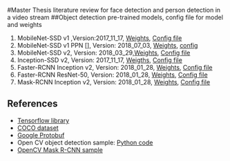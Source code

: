 #Master Thesis literature review for face detection and person detection in a video stream
##Object detection pre-trained models, config file for model and weights
1. MobileNet-SSD v1 ,Version:2017_11_17, [Weights](http://download.tensorflow.org/models/object_detection/ssd_mobilenet_v1_coco_2017_11_17.tar.gz), [Config file](https://github.com/opencv/opencv_extra/blob/master/testdata/dnn/ssd_mobilenet_v1_coco_2017_11_17.pbtxt)
2. MobileNet-SSD v1 PPN [], Version: 2018_07_03, [Weights](http://download.tensorflow.org/models/object_detection/ssd_mobilenet_v1_ppn_shared_box_predictor_300x300_coco14_sync_2018_07_03.tar.gz), [config](https://github.com/opencv/opencv_extra/blob/master/testdata/dnn/ssd_mobilenet_v1_ppn_coco.pbtxt)
3. MobileNet-SSD v2, Version: 2018_03_29,[Weights](http://download.tensorflow.org/models/object_detection/ssd_mobilenet_v2_coco_2018_03_29.tar.gz), [Config file](https://github.com/opencv/opencv_extra/blob/master/testdata/dnn/ssd_mobilenet_v2_coco_2018_03_29.pbtxt)
4. Inception-SSD v2, Version: 2017_11_17, [Weigths](http://download.tensorflow.org/models/object_detection/ssd_inception_v2_coco_2017_11_17.tar.gz), [Config file](https://github.com/opencv/opencv_extra/blob/master/testdata/dnn/ssd_inception_v2_coco_2017_11_17.pbtxt)
5. Faster-RCNN Inception v2, Version: 2018_01_28, [Weights](http://download.tensorflow.org/models/object_detection/faster_rcnn_inception_v2_coco_2018_01_28.tar.gz), [Config file](https://github.com/opencv/opencv_extra/blob/master/testdata/dnn/faster_rcnn_inception_v2_coco_2018_01_28.pbtxt)
6. Faster-RCNN ResNet-50, Version: 2018_01_28, [Weights](http://download.tensorflow.org/models/object_detection/faster_rcnn_resnet50_coco_2018_01_28.tar.gz), [Config file](https://github.com/opencv/opencv_extra/blob/master/testdata/dnn/faster_rcnn_resnet50_coco_2018_01_28.pbtxt)
7. Mask-RCNN Inception v2, Version: 2018_01_28, [Weights](http://download.tensorflow.org/models/object_detection/mask_rcnn_inception_v2_coco_2018_01_28.tar.gz), [Config file](https://github.com/opencv/opencv_extra/blob/master/testdata/dnn/mask_rcnn_inception_v2_coco_2018_01_28.pbtxt)


## References
- [Tensorflow library](https://www.tensorflow.org/)
- [COCO dataset](http://cocodataset.org/#home)
- [Google Protobuf](https://developers.google.com/protocol-buffers/)
- Open CV object detection sample: [Python code](https://github.com/opencv/opencv/blob/master/samples/dnn/object_detection.py)
- [OpenCV Mask R-CNN sample](https://github.com/opencv/opencv/blob/master/samples/dnn/mask_rcnn.py) 


